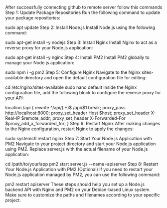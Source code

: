 After successfully connecting github to remote server follow this commands
Step 1: Update Package Repositories
Run the following command to update your package repositories:

sudo apt update
Step 2: Install Node.js
Install Node.js using the following command:

sudo apt-get install -y nodejs
Step 3: Install Nginx
Install Nginx to act as a reverse proxy for your Node.js application:

sudo apt-get install -y nginx
Step 4: Install PM2
Install PM2 globally to manage your Node.js application:

sudo npm i -g pm2
Step 5: Configure Nginx
Navigate to the Nginx sites-available directory and open the default configuration file for editing:

cd /etc/nginx/sites-available
sudo nano default
Inside the Nginx configuration file, add the following block to configure the reverse proxy for your API:

location /api {
    rewrite ^\/api\/(.*)$ /api/$1 break;
    proxy_pass http://localhost:8000;
    proxy_set_header Host $host;
    proxy_set_header X-Real-IP $remote_addr;
    proxy_set_header X-Forwarded-For $proxy_add_x_forwarded_for;
}
Step 6: Restart Nginx
After making changes to the Nginx configuration, restart Nginx to apply the changes:

sudo systemctl restart nginx
Step 7: Start Your Node.js Application with PM2
Navigate to your project directory and start your Node.js application using PM2. Replace server.js with the actual filename of your Node.js application:

cd /path/to/your/app
pm2 start server.js --name=apiserver
Step 8: Restart Your Node.js Application with PM2 (Optional)
If you need to restart your Node.js application managed by PM2, you can use the following command:

pm2 restart apiserver
These steps should help you set up a Node.js backend API with Nginx and PM2 on your Debian-based Linux system. Make sure to customize the paths and filenames according to your specific project.
